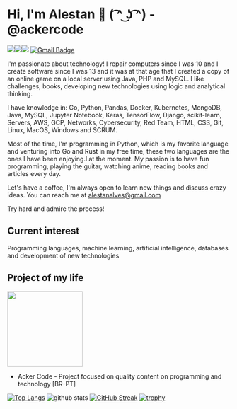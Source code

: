 # Hi, I'm Alestan 👋 ( ͡^ ͜ʖ ͡^) - @ackercode

<a href="https://www.linkedin.com/in/alestan-alves/"><img src="https://img.shields.io/badge/linkedin-%230077B5.svg?&style=for-the-badge&logo=linkedin&logoColor=white"/></a><a href="https://www.instagram.com/alestan/"><img src="https://img.shields.io/badge/instagram-%23E4405F.svg?&style=for-the-badge&logo=instagram&logoColor=white"/></a><a href="https://medium.com/@alestan"><img src="https://img.shields.io/badge/medium-%2312100E.svg?&style=for-the-badge&logo=medium&logoColor=white"/></a>
[![Gmail Badge](https://img.shields.io/badge/-alestanalves@gmail.com-c14438?style=flat-square&logo=Gmail&logoColor=white&link=mailto:alestanalves@gmail.com)](mailto:alestanalves@gmail.com)

I'm passionate about technology! I repair computers since I was 10 and I create software since I was 13 and it was at that age that I created a copy of an online game on a local server using Java, PHP and MySQL. I like challenges, books, developing new technologies using logic and analytical thinking.

I have knowledge in: Go, Python, Pandas, Docker, Kubernetes, MongoDB, Java, MySQL, Jupyter Notebook, Keras, TensorFlow, Django, scikit-learn, Servers, AWS, GCP, Networks, Cybersecurity, Red Team, HTML, CSS, Git, Linux, MacOS, Windows and SCRUM.

Most of the time, I'm programming in Python, which is my favorite language and venturing into Go and Rust in my free time, these two languages are the ones I have been enjoying.l at the moment. My passion is to have fun programming, playing the guitar, watching anime, reading books and articles every day. 

Let's have a coffee, I'm always open to learn new things and discuss crazy ideas. You can reach me at alestanalves@gmail.com

Try hard and admire the process!

## Current interest

Programming languages, machine learning, artificial intelligence, databases and development of new technologies 

## Project of my life

<a href="https://www.instagram.com/ackercode"><img width="170px" src="https://user-images.githubusercontent.com/48387196/132961438-3b45862d-6d6a-48ef-8ff2-c4b130e16b15.png"/></a>

- Acker Code - Project focused on quality content on programming and technology [BR-PT]


[![Top Langs](https://github-readme-stats.vercel.app/api/top-langs/?username=alestanalves&layout=compact)](https://github.com/anuraghazra/github-readme-stats)
![github stats](https://github-readme-stats.vercel.app/api?username=alestanalves&show_icons=true&theme=radical)
[![GitHub Streak](https://github-readme-streak-stats.herokuapp.com?user=alestanalves&theme=dracula&hide_border=true)](https://git.io/streak-stats)
[![trophy](https://github-profile-trophy.vercel.app/?username=alestanalves&theme=dracula&column=3&margin-w=15&margin-h=15&row=2&column=3)](https://github.com/ryo-ma/github-profile-trophy)

